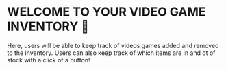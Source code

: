 # WELCOME TO YOUR VIDEO GAME INVENTORY 🌟

Here, users will be able to keep track of videos games added and removed to the inventory.
Users can also keep track of which items are in and ot of stock with a click of a button!
